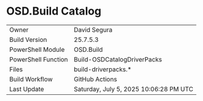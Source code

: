 ﻿# OSD.Build Catalog

| | |
|-|-|
| Owner | David Segura |
| Build Version | 25.7.5.3 |
| PowerShell Module | OSD.Build |
| PowerShell Function | Build-OSDCatalogDriverPacks |
| Files | build-driverpacks.* |
| Build Workflow | GitHub Actions |
| Last Update | Saturday, July 5, 2025 10:06:28 PM UTC |
